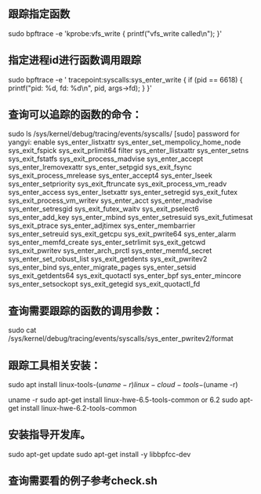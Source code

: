 
## 跟踪指定函数
sudo bpftrace -e 'kprobe:vfs_write { printf("vfs_write called\n"); }'


## 指定进程id进行函数调用跟踪
sudo bpftrace -e '
tracepoint:syscalls:sys_enter_write
{
    if (pid == 6618) {
        printf("pid: %d, fd: %d\n", pid, args->fd);
    }
}'



## 查询可以追踪的函数的命令：
 sudo ls /sys/kernel/debug/tracing/events/syscalls/
[sudo] password for yangyi: 
enable                             sys_enter_listxattr               sys_enter_set_mempolicy_home_node  sys_exit_fspick                   sys_exit_prlimit64
filter                             sys_enter_llistxattr              sys_enter_setns                    sys_exit_fstatfs                  sys_exit_process_madvise
sys_enter_accept                   sys_enter_lremovexattr            sys_enter_setpgid                  sys_exit_fsync                    sys_exit_process_mrelease
sys_enter_accept4                  sys_enter_lseek                   sys_enter_setpriority              sys_exit_ftruncate                sys_exit_process_vm_readv
sys_enter_access                   sys_enter_lsetxattr               sys_enter_setregid                 sys_exit_futex                    sys_exit_process_vm_writev
sys_enter_acct                     sys_enter_madvise                 sys_enter_setresgid                sys_exit_futex_waitv              sys_exit_pselect6
sys_enter_add_key                  sys_enter_mbind                   sys_enter_setresuid                sys_exit_futimesat                sys_exit_ptrace
sys_enter_adjtimex                 sys_enter_membarrier              sys_enter_setreuid                 sys_exit_getcpu                   sys_exit_pwrite64
sys_enter_alarm                    sys_enter_memfd_create            sys_enter_setrlimit                sys_exit_getcwd                   sys_exit_pwritev
sys_enter_arch_prctl               sys_enter_memfd_secret            sys_enter_set_robust_list          sys_exit_getdents                 sys_exit_pwritev2
sys_enter_bind                     sys_enter_migrate_pages           sys_enter_setsid                   sys_exit_getdents64               sys_exit_quotactl
sys_enter_bpf                      sys_enter_mincore                 sys_enter_setsockopt               sys_exit_getegid                  sys_exit_quotactl_fd

## 查询需要跟踪的函数的调用参数：
sudo cat /sys/kernel/debug/tracing/events/syscalls/sys_enter_pwritev2/format


## 跟踪工具相关安装：
sudo apt install linux-tools-$(uname -r) linux-cloud-tools-$(uname -r)


uname -r
sudo apt-get install linux-hwe-6.5-tools-common
or 6.2
sudo apt-get install linux-hwe-6.2-tools-common

## 安装指导开发库。
sudo apt-get update
sudo apt-get install -y libbpfcc-dev

## 查询需要看的例子参考check.sh
